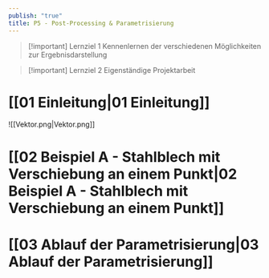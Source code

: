 ```yaml
---
publish: "true"
title: P5 - Post-Processing & Parametrisierung
---
```



> [!important]  Lernziel 1
> Kennenlernen der verschiedenen Möglichkeiten zur Ergebnisdarstellung  
  
> [!important]  Lernziel 2
> Eigenständige Projektarbeit  
  
# [[01 Einleitung|01 Einleitung]]
![[Vektor.png|Vektor.png]]
  
# [[02 Beispiel A -  Stahlblech mit Verschiebung an einem Punkt|02 Beispiel A -  Stahlblech mit Verschiebung an einem Punkt]]

# [[03 Ablauf der Parametrisierung|03 Ablauf der Parametrisierung]]